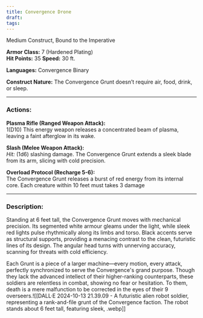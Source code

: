 ```yaml
---
title: Convergence Drone
draft: 
tags:
---
```

Medium Construct, Bound to the Imperative

**Armor Class:** 7 (Hardened Plating)  
**Hit Points:** 35
**Speed:** 30 ft.



**Languages:** Convergence Binary  

**Construct Nature:** The Convergence Grunt doesn’t require air, food, drink, or sleep.

---

### Actions:

**Plasma Rifle (Ranged Weapon Attack):**  
1(D10) This energy weapon releases a concentrated beam of plasma, leaving a faint afterglow in its wake.

**Slash (Melee Weapon Attack):**  
_Hit:_ (1d6) slashing damage. The Convergence Grunt extends a sleek blade from its arm, slicing with cold precision.

**Overload Protocol (Recharge 5-6):**  
The Convergence Grunt releases a burst of red energy from its internal core. Each creature within 10 feet must takes 3 damage

---

### Description:

Standing at 6 feet tall, the Convergence Grunt moves with mechanical precision. Its segmented white armour gleams under the light, while sleek red lights pulse rhythmically along its limbs and torso. Black accents serve as structural supports, providing a menacing contrast to the clean, futuristic lines of its design. The angular head turns with unnerving accuracy, scanning for threats with cold efficiency.

Each Grunt is a piece of a larger machine—every motion, every attack, perfectly synchronized to serve the Convergence's grand purpose. Though they lack the advanced intellect of their higher-ranking counterparts, these soldiers are relentless in combat, showing no fear or hesitation. To them, death is a mere malfunction to be corrected in the eyes of their 9 overseers.![[DALL·E 2024-10-13 21.39.09 - A futuristic alien robot soldier, representing a rank-and-file grunt of the Convergence faction. The robot stands about 6 feet tall, featuring sleek, .webp]]